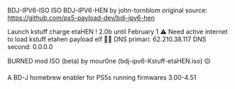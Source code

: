 BDJ-IPV6-ISO
ISO BDJ-IPV6-HEN by john-tornblom
original source: https://github.com/ps5-payload-dev/bdj-ipv6-hen

Launch kstuff charge etaHEN ! 2.0b until February 1
⚠️ Need active internet to load kstuff etahen payload elf 🤷‍♂️
DNS primari: 62.210.38.117
DNS second: 0.0.0.0

BURNED mod ISO (beta) by mour0ne (bdj-ipv6-Kstuff-etaHEN.iso) 🟡

A BD-J homebrew enabler for PS5s running firmwares 3.00-4.51


